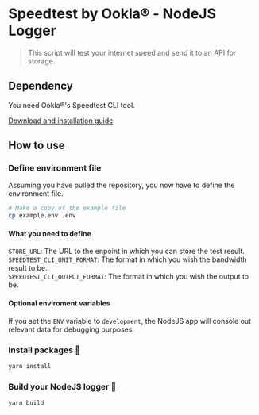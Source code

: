 # Speedtest by Ookla® - NodeJS Logger
> This script will test your internet speed and send it to an API for storage.

## Dependency
You need Ookla®'s Speedtest CLI tool.

[Download and installation guide](https://www.speedtest.net/apps/cli)

## How to use
### Define environment file
Assuming you have pulled the repository, you now have to define the environment file.
```bash
# Make a copy of the example file
cp example.env .env
```

#### What you need to define
`STORE_URL`: The URL to the enpoint in which you can store the test result.<br>
`SPEEDTEST_CLI_UNIT_FORMAT`: The format in which you wish the bandwidth result to be.<br>
`SPEEDTEST_CLI_OUTPUT_FORMAT`: The format in which you wish the output to be.

#### Optional enviroment variables
If you set the `ENV` variable to `development`, the NodeJS app will console out relevant data for debugging purposes.

### Install packages 🧶
```bash
yarn install
```
### Build your NodeJS logger 🧶
```bash
yarn build
```
